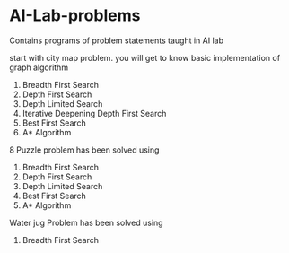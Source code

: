 # AI-Lab-problems
Contains programs of problem statements taught in AI lab

start with city map problem.  you will get to know basic 
implementation of graph algorithm
1. Breadth First Search <br>
2. Depth First Search <br>
3. Depth Limited Search <br>
4. Iterative Deepening Depth First Search 
5. Best First Search <br>
6. A* Algorithm

8 Puzzle problem has been solved using
1. Breadth First Search <br>
2. Depth First Search <br>
3. Depth Limited Search <br>
4. Best First Search <br>
5. A* Algorithm

Water jug Problem has been solved using
1. Breadth First Search <br>
